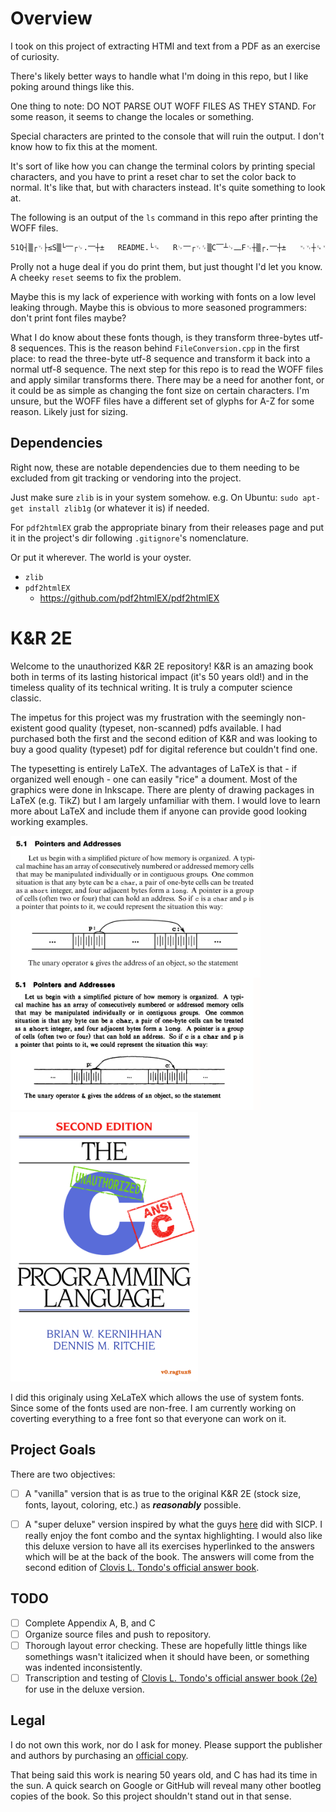 # Overview

I took on this project of extracting HTMl and text from a PDF as an exercise of curiosity.

There's likely better ways to handle what I'm doing in this repo, but I like poking around things like this.

One thing to note: DO NOT PARSE OUT WOFF FILES AS THEY STAND. For some reason, it seems to change the locales or something.

Special characters are printed to the console that will ruin the output. I don't know how to fix this at the moment.

It's sort of like how you can change the terminal colors by printing special characters, and you have to print a reset char to set the color back to normal. It's like that, but with characters instead. It's quite something to look at.

The following is an output of the `ls` command in this repo after printing the WOFF files.

```sh
51Q┤▒┌␋├≤S▒└⎻┌␊.⎻┼±   README.└␍   R␊⎻┌␋␌▒C⎺┴␊⎼F␋┼▒┌.⎻┼±   ␉␋┼␍␋┼±.±≤⎻   ␉┤␋┌␍   ␌⎺└└⎺┼.±≤⎻␋   ␌⎺└⎻␋┌␊ ␌⎺└└▒┼␍⎽.┘⎽⎺┼   ␌⎺┼┴␊⎼⎽␋⎺┼.⎽␤  '┐&⎼ ┴0⎼▒±├┤│8.⎻␍°'   ┼⎺␍␊ └⎺␍┤┌␊⎽   ┼⎺␍␊└⎺┼.┘⎽⎺┼   ⎻▒␌┐▒±␊-┌⎺␌┐.┘⎽⎺┼   ⎻▒␌┐▒±␊.┘⎽⎺┼   ⎻␍°2␤├└┌EX   ⎽⎼␌   ├⎽␌⎺┼°␋±.┘⎽⎺┼   ┴␊┼┴
```

Prolly not a huge deal if you do print them, but just thought I'd let you know. A cheeky `reset` seems to fix the problem.

Maybe this is my lack of experience with working with fonts on a low level leaking through. Maybe this is obvious to more seasoned programmers: don't print font files maybe?

What I do know about these fonts though, is they transform three-bytes utf-8 sequences. This is the reason behind `FileConversion.cpp` in the first place: to read the three-byte utf-8 sequence and transform it back into a normal utf-8 sequence. The next step for this repo is to read the WOFF files and apply similar transforms there. There may be a need for another font, or it could be as simple as changing the font size on certain characters. I'm unsure, but the WOFF files have a different set of glyphs for A-Z for some reason. Likely just for sizing.

## Dependencies

Right now, these are notable dependencies due to them needing to be excluded from git tracking or vendoring into the project.

Just make sure `zlib` is in your system somehow. e.g. On Ubuntu: `sudo apt-get install zlib1g` (or whatever it is) if needed.

For `pdf2htmlEX` grab the appropriate binary from their releases page and put it in the project's dir following `.gitignore`'s nomenclature.

Or put it wherever. The world is your oyster.

* `zlib`
* `pdf2htmlEX`
  * https://github.com/pdf2htmlEX/pdf2htmlEX

K&R 2E
=====

Welcome to the unauthorized K&R 2E repository! K&R is an amazing book both in
terms of its lasting historical impact (it's 50 years old!) and in the timeless
quality of its technical writing. It is truly a computer science classic.

The impetus for this project was my frustration with the seemingly non-existent
good quality (typeset, non-scanned) pdfs available. I had purchased both the
first and the second edition of K&R and was looking to buy a good quality
(typeset) pdf for digital reference but couldn't find one.

The typesetting is entirely LaTeX. The advantages of LaTeX is that - if
organized well enough - one can easily "rice" a doument. Most of the graphics
were done in Inkscape. There are plenty of drawing packages in LaTeX (e.g.
TikZ) but I am largely unfamiliar with them. I would love to learn more about
LaTeX and include them if anyone can provide good looking working examples.

<p float="middle">
<img src="./51QualitySample.png" alt="quality sample" width=400/>
<img src="./ReplicaCoverFinal.png" alt="sample cover" width=300/>
</p>

I did this originaly using XeLaTeX which allows the use of system fonts. Since
some of the fonts used are non-free. I am currently working on coverting everything
to a free font so that everyone can work on it.

Project Goals
-------------
There are two objectives:

- [ ] A "vanilla" version that is as true to the original K&R 2E (stock size,
   fonts, layout, coloring, etc.) as ***reasonably*** possible.

- [ ] A "super deluxe" version inspired by what the guys
   [here](https://github.com/sarabander/sicp-pdf) did with SICP.  I really
   enjoy the font combo and the syntax highlighting. I would also like this
   deluxe version to have all its exercises hyperlinked to the answers which
   will be at the back of the book. The answers will come from the second
   edition of [Clovis L. Tondo's official answer book](https://www.amazon.com/Answer-Book-Solutions-Exercises-Programming/dp/0131096532).

TODO
-------------
- [ ] Complete Appendix A, B, and C
- [ ] Organize source files and push to repository.
- [ ] Thorough layout error checking. These are hopefully little things like somethings wasn't italicized when it should have been, or something was indented inconsistently.
- [ ] Transcription and testing of [Clovis L. Tondo's official answer book (2e)](https://www.amazon.com/Answer-Book-Solutions-Exercises-Programming/dp/0131096532) for use in the deluxe version.

Legal
-------------
I do not own this work, nor do I ask for money. Please support the publisher and authors by purchasing an [official copy](https://www.amazon.com/Programming-Language-2nd-Brian-Kernighan/dp/0131103628/ref=sr_1_1?dchild=1&keywords=Programming-Language-2nd-Brian-Kernighan&qid=1601353364&sr=8-1).

That being said this work is nearing 50 years old, and C has had its time in
the sun. A quick search on Google or GitHub will reveal many other bootleg
copies of the book. So this project shouldn't stand out in that sense.
